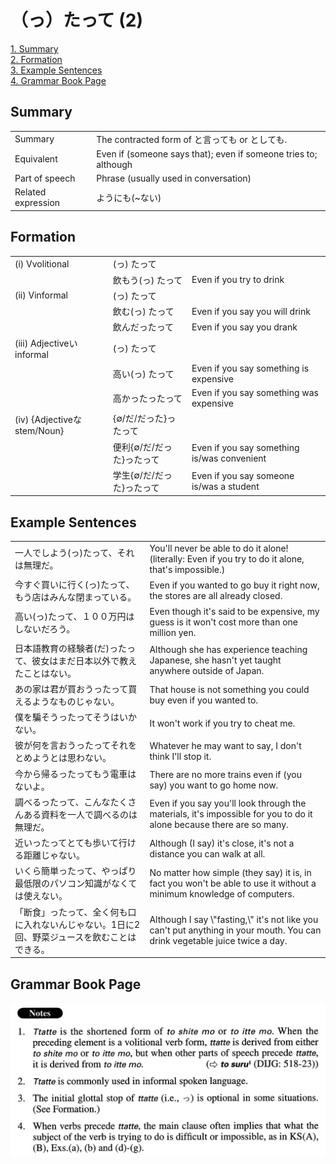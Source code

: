 # （っ）たって (2)

[1. Summary](#summary)<br>
[2. Formation](#formation)<br>
[3. Example Sentences](#example-sentences)<br>
[4. Grammar Book Page](#grammar-book-page)<br>


## Summary

<table><tr>   <td>Summary</td>   <td>The contracted form of と言っても or としても.</td></tr><tr>   <td>Equivalent</td>   <td>Even if (someone says that); even if someone tries to; although</td></tr><tr>   <td>Part of speech</td>   <td>Phrase (usually used in conversation)</td></tr><tr>   <td>Related expression</td>   <td>ようにも(~ない)</td></tr></table>

## Formation

<table class="table"><tbody><tr class="tr head"><td class="td"><span class="numbers">(i)</span> <span class="bold">Vvolitional</span></td><td class="td"><span>(</span><span class="concept">っ</span><span>)</span> <span class="concept">たって</span></td><td class="td"></td></tr><tr class="tr"><td class="td"></td><td class="td"><span>飲もう(</span><span class="concept">っ</span><span>)</span> <span class="concept">たって</span></td><td class="td"><span>Even if you try to drink</span></td></tr><tr class="tr head"><td class="td"><span class="numbers">(ii)</span> <span class="bold">Vinformal</span></td><td class="td"><span>(</span><span class="concept">っ</span><span>)</span> <span class="concept">たって</span></td><td class="td"></td></tr><tr class="tr"><td class="td"></td><td class="td"><span>飲む(</span><span class="concept">っ</span><span>)</span> <span class="concept">たって</span></td><td class="td"><span>Even if you say you will drink</span></td></tr><tr class="tr"><td class="td"></td><td class="td"><span>飲んだ</span><span class="concept">ったって</span></td><td class="td"><span>Even if you say you drank</span></td></tr><tr class="tr head"><td class="td"><span class="numbers">(iii)</span> <span class="bold">Adjectiveいinformal</span></td><td class="td"><span>(</span><span class="concept">っ</span><span>)</span> <span class="concept">たって</span></td><td class="td"></td></tr><tr class="tr"><td class="td"></td><td class="td"><span>高い(</span><span class="concept">っ</span><span>)</span> <span class="concept">たって</span></td><td class="td"><span>Even if you say something is expensive</span></td></tr><tr class="tr"><td class="td"></td><td class="td"><span>高かった</span><span class="concept">ったって</span></td><td class="td"><span>Even if you say something was expensive</span></td></tr><tr class="tr head"><td class="td"><span class="numbers">(iv)</span> <span class="bold">{Adjectiveなstem/Noun}</span></td><td class="td"><span>{∅/だ/だった}</span><span class="concept">ったって</span></td><td class="td"></td></tr><tr class="tr"><td class="td"></td><td class="td"><span>便利{∅/だ/だった}</span><span class="concept">ったって</span></td><td class="td"><span>Even if you say something is/was convenient</span></td></tr><tr class="tr"><td class="td"></td><td class="td"><span>学生{∅/だ/だった}</span><span class="concept">ったって</span></td><td class="td"><span>Even if you say someone is/was a student</span></td></tr></tbody></table>

## Example Sentences

<table><tr>   <td>一人でしよう(っ)たって、それは無理だ。</td>   <td>You'll never be able to do it alone! (literally: Even if you try to do it alone, that's impossible.)</td></tr><tr>   <td>今すぐ買いに行く(っ)たって、もう店はみんな閉まっている。</td>   <td>Even if you wanted to go buy it right now, the stores are all already closed.</td></tr><tr>   <td>高い(っ)たって、１００万円はしないだろう。</td>   <td>Even though it's said to be expensive, my guess is it won't cost more than one million yen.</td></tr><tr>   <td>日本語教育の経験者(だ)ったって、彼女はまだ日本以外で教えたことはない。</td>   <td>Although she has experience teaching Japanese, she hasn't yet taught anywhere outside of Japan.</td></tr><tr>   <td>あの家は君が買おうったって買えるようなものじゃない。</td>   <td>That house is not something you could buy even if you wanted to.</td></tr><tr>   <td>僕を騙そうったってそうはいかない。</td>   <td>It won't work if you try to cheat me.</td></tr><tr>   <td>彼が何を言おうったってそれをとめようとは思わない。</td>   <td>Whatever he may want to say, I don't think I'll stop it.</td></tr><tr>   <td>今から帰るったってもう電車はないよ。</td>   <td>There are no more trains even if (you say) you want to go home now.</td></tr><tr>   <td>調べるったって、こんなたくさんある資料を一人で調べるのは無理だ。</td>   <td>Even if you say you'll look through the materials, it's impossible for you to do it alone because there are so many.</td></tr><tr>   <td>近いったってとても歩いて行ける距離じゃない。</td>   <td>Although (I say) it's close, it's not a distance you can walk at all.</td></tr><tr>   <td>いくら簡単ったって、やっぱり最低限のパソコン知識がなくては使えない。</td>   <td>No matter how simple (they say) it is, in fact you won't be able to use it without a minimum knowledge of computers.</td></tr><tr>   <td>「断食」ったって、全く何も口に入れないんじゃない。1日に2回、野菜ジュースを飲むことはできる。</td>   <td>Although I say \"fasting,\" it's not like you can't put anything in your mouth. You can drink vegetable juice twice a day.</td></tr></table>

## Grammar Book Page

![](../img/Advanced(っ)たって2.png)

